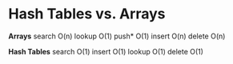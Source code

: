 # Hash Tables vs. Arrays

**Arrays**
search O(n)
lookup O(1)
push\* O(1)
insert O(n)
delete O(n)

**Hash Tables**
search O(1)
insert O(1)
lookup O(1)
delete O(1)
